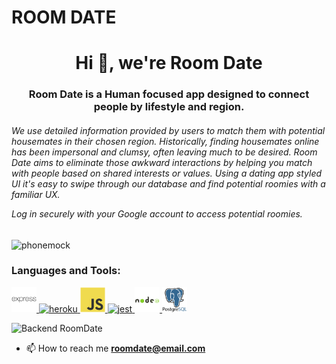 # ROOM DATE 

<h1 align="center">Hi 👋, we're Room Date</h1>
<h3 align="center">Room Date is a <strong>Human</strong> focused app designed to connect people by lifestyle and region.</h3>

<h6 align= "left">We use detailed information provided by users to match them with potential housemates in their chosen region. 
Historically, finding housemates online has been impersonal and clumsy, often leaving much to be desired. 
Room Date aims to eliminate those awkward interactions by helping you match with people based on shared interests or values.
Using a dating app styled UI it's easy to swipe through our database and find potential roomies with a familiar UX.  

Log in securely with your Google account to access potential roomies.</h6>


![phonemock](https://user-images.githubusercontent.com/83792867/137647908-62106eca-8dd0-4520-b4ce-09bf7a271a77.png)




<h3 align="left">Languages and Tools:</h3>
<p align="left"> <a href="https://expressjs.com" target="_blank"> <img src="https://raw.githubusercontent.com/devicons/devicon/master/icons/express/express-original-wordmark.svg" alt="express" width="40" height="40"/> </a> <a href="https://heroku.com" target="_blank"> <img src="https://www.vectorlogo.zone/logos/heroku/heroku-icon.svg" alt="heroku" width="40" height="40"/> </a> <a href="https://developer.mozilla.org/en-US/docs/Web/JavaScript" target="_blank"> <img src="https://raw.githubusercontent.com/devicons/devicon/master/icons/javascript/javascript-original.svg" alt="javascript" width="40" height="40"/> </a> <a href="https://jestjs.io" target="_blank"> <img src="https://www.vectorlogo.zone/logos/jestjsio/jestjsio-icon.svg" alt="jest" width="40" height="40"/> </a> <a href="https://nodejs.org" target="_blank"> <img src="https://raw.githubusercontent.com/devicons/devicon/master/icons/nodejs/nodejs-original-wordmark.svg" alt="nodejs" width="40" height="40"/> </a> <a href="https://www.postgresql.org" target="_blank"> <img src="https://raw.githubusercontent.com/devicons/devicon/master/icons/postgresql/postgresql-original-wordmark.svg" alt="postgresql" width="40" height="40"/> </a> </p>
 
![Backend RoomDate](https://user-images.githubusercontent.com/83792867/137643244-92dcb6a5-6fbe-4d8d-8a33-112dc173dc31.png)




- 📫 How to reach me **roomdate@email.com**
